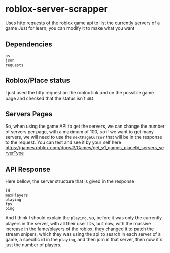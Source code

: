 # roblox-server-scrapper
Uses http requests of the roblox game api to list the currently servers of a game
Just for learn, you can modify it to make what you want

## Dependencies
```
os
json
requests
```

## Roblox/Place status
I just used the http request on the roblox link and on the possible game page and checked that the status isn´t `404`


## Servers Pages
So, when using the game API to get the servers, we can change the number of servers per page, with a maximum of 100, so if we want to get many servers, we will need to use the `nextPageCursor` that will be in the response to the request.
You can test and see it by your self here https://games.roblox.com/docs#!/Games/get_v1_games_placeId_servers_serverType

## API Response
Here bellow, the server structure that is gived in the response
```
id
maxPlayers
playing
fps
ping
```

And I think I should explain the `playing`, so, before it was only the currently players in the server, with all their user IDs, but now, with the massive increase in the fame/players of the roblox, they changed it to patch the stream snipers, which they was using the api to search in each server of a game, a specific id in the `playing`, and then join in that server, then now it´s just the number of players.
